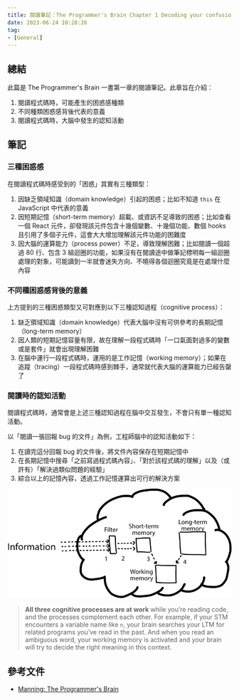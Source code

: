 ```yaml
---
title: 閱讀筆記：The Programmer's Brain Chapter 1 Decoding your confusion while coding
date: 2023-06-24 10:28:26
tag:
- [General]
---
```


## 總結

此篇是 The Programmer's Brain 一書第一章的閱讀筆記。此章旨在介紹：

1. 閱讀程式碼時，可能產生的困惑感種類
2. 不同種類困惑感背後代表的意義
3. 閱讀程式碼時，大腦中發生的認知活動

## 筆記

### 三種困惑感

在閱讀程式碼時感受到的「困惑」其實有三種類型：

1. 因缺乏領域知識（domain knowledge）引起的困惑；比如不知道 `this` 在 JavaScript 中代表的意義
2. 因短期記憶（short-term memory）超載、或資訊不足導致的困惑；比如查看一個 React 元件，卻發現該元件包含十幾個變數、十幾個功能、數個 hooks 且引用了多個子元件，這會大大增加理解該元件功能的困難度
3. 因大腦的運算能力（process power）不足，導致理解困難；比如閱讀一個超過 80 行、包含 3 組迴圈的功能，如果沒有在閱讀途中做筆記標明每一組迴圈處理的對象，可能讀到一半就會迷失方向、不曉得各個迴圈究竟是在處理什麼內容

### 不同種困惑感背後的意義

上方提到的三種困惑類型又可對應到以下三種認知過程（cognitive process）：

1. 缺乏領域知識（domain knowledge）代表大腦中沒有可供參考的長期記憶（long-term memory）
2. 因人類的短期記憶容量有限，故在理解一段程式碼時「一口氣面對過多的變數或是套件」就會出現理解困難
3. 在腦中運行一段程式碼時，運用的是工作記憶（working memory）；如果在追蹤（tracing）一段程式碼時感到棘手，通常就代表大腦的運算能力已經告罄了

### 閱讀時的認知活動

閱讀程式碼時，通常會是上述三種認知過程在腦中交互發生，不會只有單一種認知活動。

以「閱讀一張回報 bug 的文件」為例，工程師腦中的認知活動如下：

1. 在讀完這分回報 bug 的文件後，將文件內容保存在短期記憶中
2. 在長期記憶中搜尋「之前寫過程式碼內容」、「對於該程式碼的理解」以及（或許有）「解決過類似問題的經驗」
3. 綜合以上的記憶內容，透過工作記憶運算出可行的解決方案

![cognitive process when reading code](/2023/the-programmers-brain-ch1-decoding-your-confusion-while-coding/reading-code-cognitive-process.png)

> **All three cognitive processes are at work** while you’re reading code, and the processes complement each other. For example, if your STM encounters a variable name like `n`, your brain searches your LTM for related programs you’ve read in the past. And when you read an ambiguous word, your working memory is activated and your brain will try to decide the right meaning in this context.

## 參考文件

- [Manning: The Programmer's Brain](https://www.manning.com/books/the-programmers-brain)
